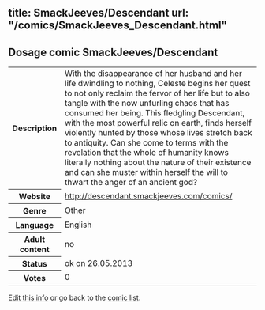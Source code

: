 title: SmackJeeves/Descendant
url: "/comics/SmackJeeves_Descendant.html"
---
Dosage comic SmackJeeves/Descendant
-----------------------------------------

<p id="msg"></p>
<script type="text/javascript">
if (window.location.search === '?edit_info_mail=sent_ok') {
  var elem = document.getElementById("msg");
  elem.innerHTML = 'Edited information sucessfully sent for review, which is usually done daily. Thanks!';
  elem.className = 'ok';
}
</script>
<table class="comicinfo">
<tr>
<th>Description</th><td>With the disappearance of her husband and her life dwindling to nothing, Celeste begins her quest to not only reclaim the fervor of her life but to also tangle with the now unfurling chaos that has consumed her being. This fledgling Descendant, with the most powerful relic on earth, finds herself violently hunted by those whose lives stretch back to antiquity. Can she come to terms with the revelation that the whole of humanity knows literally nothing about the nature of their existence and can she muster within herself the will to thwart the anger of an ancient god?</td>
</tr>
<tr>
<th>Website</th><td><a href="http://descendant.smackjeeves.com/comics/">http://descendant.smackjeeves.com/comics/</a></td>
</tr>
<tr>
<th>Genre</th><td>Other</td>
</tr>
<tr>
<th>Language</th><td>English</td>
</tr>
<tr>
<th>Adult content</th><td>no</td>
</tr>
<tr>
<th>Status</th><td>ok on 26.05.2013</td>
</tr>
<tr>
<th>Votes</th><td>0</td>
</tr>
</table>

[Edit this info](SmackJeeves_Descendant_edit.html) or go back to the [comic list](../comic-index.html).
